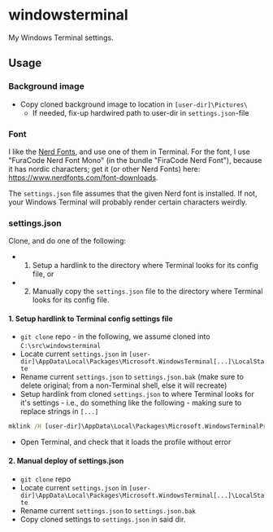 # windowsterminal
My Windows Terminal settings.

## Usage

### Background image

* Copy cloned background image to location in `[user-dir]\Pictures\`
  * If needed, fix-up hardwired path to user-dir in `settings.json`-file

### Font

I like the [Nerd Fonts](https://github.com/ryanoasis/nerd-fonts/), and use one of them in Terminal. For the font, I use "FuraCode Nerd Font Mono" (in the bundle "FiraCode Nerd Font"), because it has nordic characters; get it (or other Nerd Fonts) here: <https://www.nerdfonts.com/font-downloads>.

The `settings.json` file assumes that the given Nerd font is installed. If not, your Windows Terminal will probably render certain characters weirdly.

### settings.json

Clone, and do one of the following:
* 1. Setup a hardlink to the directory where Terminal looks for its config file, or 
* 2. Manually copy the `settings.json` file to the directory where Terminal looks for its config file.

#### 1. Setup hardlink to Terminal config settings file

* `git clone` repo - in the following, we assume cloned into `C:\src\windowsterminal`
* Locate current `settings.json` in `[user-dir]\AppData\Local\Packages\Microsoft.WindowsTerminal[...]\LocalState`
* Rename current `settings.json` to `settings.json.bak` (make sure to delete original; from a non-Terminal shell, else it will recreate)
* Setup hardlink from cloned `settings.json` to where Terminal looks for it's settings - i.e., do something like the following - making sure to replace strings in `[...]`

```cmd
mklink /H [user-dir]\AppData\Local\Packages\Microsoft.WindowsTerminalPreview_[somestring]\LocalState\settings.json C:\src\windowsterminal\settings.json
```

* Open Terminal, and check that it loads the profile without error

#### 2. Manual deploy of settings.json

* `git clone` repo
* Locate current `settings.json` in `[user-dir]\AppData\Local\Packages\Microsoft.WindowsTerminal[...]\LocalState`
* Rename current `settings.json` to `settings.json.bak`
* Copy cloned settings to `settings.json` in said dir.

